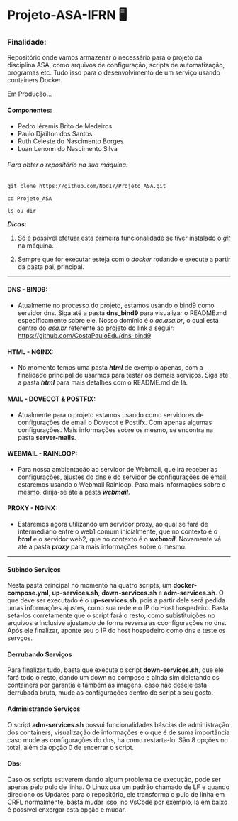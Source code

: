 # Projeto-ASA-IFRN  :desktop_computer:

### Finalidade:

Repositório onde vamos armazenar o necessário para o projeto da disciplina ASA, como arquivos de configuração, scripts de automatização, programas etc. Tudo isso para o desenvolvimento de um serviço usando containers Docker.

Em Produção...

#### Componentes:

- Pedro Iéremis Brito de Medeiros
- Paulo Djailton dos Santos
- Ruth Celeste do Nascimento Borges
- Luan Lenonn do Nascimento Silva

###### Para obter o repositório na sua máquina:

```shell
git clone https://github.com/Nod17/Projeto_ASA.git

cd Projeto_ASA

ls ou dir 
```

___Dicas:___

1. Só é possível efetuar esta primeira funcionalidade se tiver instalado o *git* na máquina.

2. Sempre que for executar esteja com o *docker* rodando e execute a partir da pasta pai, principal.

---

#### DNS - BIND9:

- Atualmente no processo do projeto, estamos usando o bind9 como servidor dns. Siga até a pasta __dns_bind9__ para visualizar o README.md especificamente sobre ele. Nosso domínio é o *ac.asa.br*, o qual está dentro do *asa.br* referente ao projeto do link a seguir: https://github.com/CostaPauloEdu/dns-bind9

#### HTML - NGINX:

- No momento temos uma pasta ___html___ de exemplo apenas, com a finalidade principal de usarmos para testar os demais serviços. Siga até a pasta ___html___ para mais detalhes com o README.md de lá.

#### MAIL - DOVECOT & POSTFIX:

- Atualmente para o projeto estamos usando como servidores de configurações de email o Dovecot e Postifx. Com apenas algumas configurações. Mais informações sobre os mesmo, se encontra na pasta __server-mails__.

#### WEBMAIL - RAINLOOP:

- Para nossa ambientação ao servidor de Webmail, que irá receber as configurações, ajustes do dns e do servidor de configurações de email, estaremos usando o Webmail Rainloop. Para mais informações sobre o mesmo, dirija-se até a pasta ___webmail___.

#### PROXY - NGINX:

- Estaremos agora utilizando um servidor proxy, ao qual se fará de intermediário entre o web1 comum inicialmente, que no contexto é o ___html___ e o servidor web2, que no contexto é o ___webmail___. Novamente vá até a pasta ___proxy___ para mais informações sobre o mesmo.

---

#### Subindo Serviços

Nesta pasta principal no momento há quatro scripts, um **docker-compose.yml**, **up-services.sh**, **down-services.sh** e **adm-services.sh**. O que deve ser executado é o **up-services.sh**, pois a partir dele será pedida umas informações ajustes, como sua rede e o IP do Host hospedeiro. Basta seta-los corretamente que o script fará o resto, como subistituições no arquivos  e inclusive ajustando de forma reversa as cconfigurações no dns. Após ele finalizar, aponte seu o IP do host hospedeiro como dns e teste os servços.

#### Derrubando Serviços

Para finalizar tudo, basta que execute o script **down-services.sh**, que ele fará todo o resto, dando um down no compose e ainda sim deletando os containers por garantia e também as imagens, caso não deseje esta derrubada bruta, mude as configurações dentro do script a seu gosto.

#### Administrando Serviços

O script **adm-services.sh** possui funcionalidades báscias de administração dos containers, visualização de informações e o que é de suma importância caso mude as configurações do dns, há como restarta-lo. São 8 opções no total, além da opção 0 de encerrar o script.



#### Obs:

Caso os scripts estiverem dando algum problema de execução, pode ser apenas pelo pulo de linha. O Linux usa um padrão chamado de LF e quando direciono os Updates para o repositório, ele transforma o pulo de linha em CRFL normalmente, basta mudar isso, no VsCode por exemplo, lá em baixo é possível enxergar esta opção e mudar.
